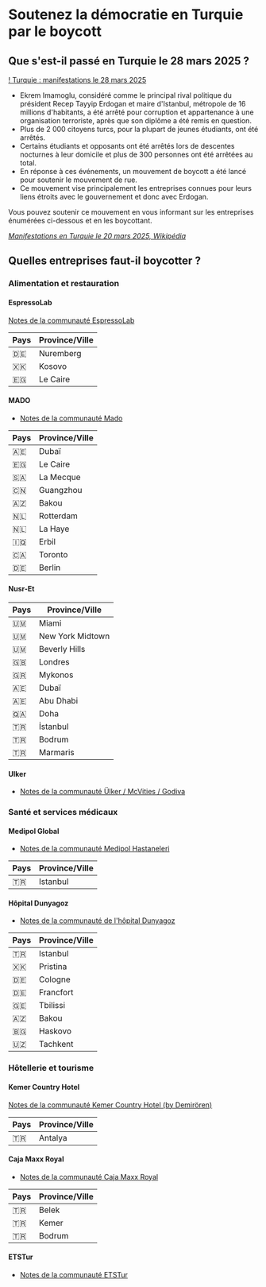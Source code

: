 # Soutenez la démocratie en Turquie par le boycott

## Que s'est-il passé en Turquie le 28 mars 2025 ?

[! Turquie : manifestations le 28 mars 2025](./assets/running_pikachu.jpeg)

- Ekrem Imamoglu, considéré comme le principal rival politique du président Recep Tayyip Erdogan et maire d'Istanbul, métropole de 16 millions d'habitants, a été arrêté pour corruption et appartenance à une organisation terroriste, après que son diplôme a été remis en question. 
- Plus de 2 000 citoyens turcs, pour la plupart de jeunes étudiants, ont été arrêtés. 
- Certains étudiants et opposants ont été arrêtés lors de descentes nocturnes à leur domicile et plus de 300 personnes ont été arrêtées au total. 
- En réponse à ces événements, un mouvement de boycott a été lancé pour soutenir le mouvement de rue. 
- Ce mouvement vise principalement les entreprises connues pour leurs liens étroits avec le gouvernement et donc avec Erdogan.

Vous pouvez soutenir ce mouvement en vous informant sur les entreprises énumérées ci-dessous et en les boycottant. 

[*Manifestations en Turquie le 20 mars 2025, Wikipédia*](https://en.wikipedia.org/wiki/2025_Turkish_protests)

## Quelles entreprises faut-il boycotter ?

### Alimentation et restauration

#### EspressoLab

[Notes de la communauté EspressoLab](https://boykot.web.tr/detail.php?id=65&type=marka&tab=info)

| Pays | Province/Ville |
| - | - |
| 🇩🇪 | Nuremberg |
| 🇽🇰 | Kosovo |
| 🇪🇬 | Le Caire |

#### MADO

- [Notes de la communauté Mado](https://boykot.web.tr/detail.php?id=74&type=marka&tab=info)

| Pays | Province/Ville |
| - | - |
| 🇦🇪 | Dubaï |
| 🇪🇬 | Le Caire |
| 🇸🇦 | La Mecque |
| 🇨🇳 | Guangzhou |
| 🇦🇿 | Bakou |
| 🇳🇱 | Rotterdam |
| 🇳🇱 | La Haye |
| 🇮🇶 | Erbil |
| 🇨🇦 | Toronto |
| 🇩🇪 | Berlin |


#### Nusr-Et

| Pays | Province/Ville |
| - | - |
| 🇺🇲 | Miami |
| 🇺🇲 | New York Midtown |
| 🇺🇲 | Beverly Hills |
| 🇬🇧 | Londres |
| 🇬🇷 | Mykonos |
| 🇦🇪 | Dubaï |
| 🇦🇪 | Abu Dhabi |
| 🇶🇦 | Doha |
| 🇹🇷 | İstanbul |
| 🇹🇷 | Bodrum |
| 🇹🇷 | Marmaris |

#### Ulker

- [Notes de la communauté Ülker / McVities / Godiva](https://boykot.web.tr/detail?id=67&type=marka)

### Santé et services médicaux

#### Medipol Global

- [Notes de la communauté Medipol Hastaneleri](https://boykot.web.tr/detail?id=31345&type=marka)

| Pays | Province/Ville |
| - | - |
| 🇹🇷 | Istanbul |



#### Hôpital Dunyagoz

- [Notes de la communauté de l'hôpital Dunyagoz](https://boykot.web.tr/detail.php?id=31575&type=marka&tab=notes)

| Pays | Province/Ville |
| - | - |
| 🇹🇷 | Istanbul |
| 🇽🇰 | Pristina |
| 🇩🇪 | Cologne |
| 🇩🇪 | Francfort |
| 🇬🇪 | Tbilissi |
| 🇦🇿 | Bakou |
| 🇧🇬 | Haskovo |
| 🇺🇿 | Tachkent |

### Hôtellerie et tourisme

#### Kemer Country Hotel

[Notes de la communauté Kemer Country Hotel (by Demirören)](https://boykot.web.tr/detail?id=31149&type=marka)

| Pays | Province/Ville |
| - | - |
| 🇹🇷 | Antalya |

#### Caja Maxx Royal

- [Notes de la communauté Caja Maxx Royal](https://boykot.web.tr/detail?id=31920&type=marka)

| Pays | Province/Ville |
| - | - |
| 🇹🇷 | Belek |
| 🇹🇷 | Kemer |
| 🇹🇷 | Bodrum |

#### ETSTur

- [Notes de la communauté ETSTur](https://boykot.web.tr/detail?id=31214&type=marka)